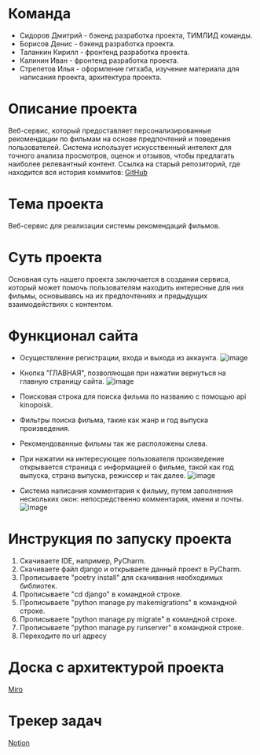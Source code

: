 # Команда 
* Сидоров Дмитрий - бэкенд разработка проекта, ТИМЛИД команды.
* Борисов Денис - бэкенд разработка проекта.
* Таланкин Кирилл - фронтенд разработка проекта.
* Калинин Иван - фронтенд разработка проекта.
* Стрепетов Илья - оформление гитхаба, изучение материала для написания проекта, архитектура проекта.

# Описание проекта
Веб-сервис, который предоставляет персонализированные рекомендации по фильмам на основе предпочтений и поведения пользователей. Система использует искусственный интелект для точного анализа просмотров, оценок и отзывов, чтобы предлагать наиболее релевантный контент.
Ссылка на старый репозиторий, где находится вся история коммитов: [GitHub](https://github.com/Dmitrii1404/IT-project)

# Тема проекта
Веб-сервис для реализации системы рекомендаций фильмов.

# Суть проекта
Основная суть нашего проекта заключается в создании сервиса, который может помочь пользователям находить интересные для них фильмы, основываясь на их предпочтениях и предыдущих взаимодействиях с контентом.

# Функционал сайта

* Осуществление регистрации, входа и выхода из аккаунта.
![image](https://github.com/gorilli4/IT-project-new/assets/145994444/6c8a180a-4c78-498b-af81-3123e489e873)



* Кнопка "ГЛАВНАЯ", позволяющая при нажатии вернуться на главную страницу сайта.
![image](https://github.com/gorilli4/IT-project-new/assets/145994444/85aacede-006c-4fe4-862a-fb9b8072cf28)


* Поисковая строка для поиска фильма по названию с помощью api kinopoisk.

* Фильтры поиска фильма, такие как жанр и год выпуска произведения.
  
* Рекомендованные фильмы так же расположены слева.
  

* При нажатии на интересующее пользователя произведение открывается страница с информацией о фильме, такой как год выпуска, страна выпуска, режиссер и так далее.
![image](https://github.com/gorilli4/IT-project-new/assets/145994444/f6fd8a03-29d9-4b40-8151-8c6ce9dd6a54)


* Система написания комментария к фильму, путем заполнения нескольких окон: непосредственно комментария, имени и почты.
  ![image](https://github.com/Dmitrii1404/IT-project/assets/145994444/493e82f6-cde5-4fdc-b615-273806cdb601)


# Инструкция по запуску проекта
1. Скачиваете IDE, например, PyCharm.
2. Скачиваете файл django и открываете данный проект в PyCharm.
3. Прописываете "poetry install" для скачивания необходимых библиотек.
4. Прописываете "cd django" в командной строке.
5. Прописываете "python manage.py makemigrations" в командной строке.
6. Прописываете "python manage.py migrate" в командной строке.
7. Прописываете "python manage.py runserver" в командной строке.
8. Переходите по url адресу

# Доска с архитектурой проекта
[Miro]() 

# Трекер задач 
[Notion](https://www.notion.so/bd793c4221284e228ae5a3846eb33be8?v=591e20ba10374947b63632ed507a48d9)
 
